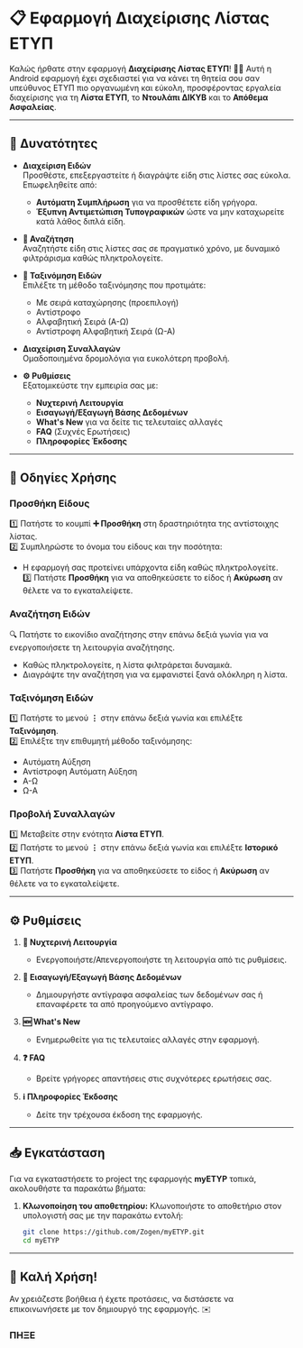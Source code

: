 # **📋 Εφαρμογή Διαχείρισης Λίστας ΕΤΥΠ**

Καλώς ήρθατε στην εφαρμογή **Διαχείρισης Λίστας ΕΤΥΠ**! 🛒✨ Αυτή η Android εφαρμογή έχει σχεδιαστεί για να κάνει τη θητεία σου σαν υπεύθυνος ΕΤΥΠ πιο οργανωμένη και εύκολη, προσφέροντας εργαλεία διαχείρισης για τη **Λίστα ΕΤΥΠ**, το **Ντουλάπι ΔΙΚΥΒ** και το **Απόθεμα Ασφαλείας**.

---

## **🚀 Δυνατότητες**

- **Διαχείριση Ειδών**  
  Προσθέστε, επεξεργαστείτε ή διαγράψτε είδη στις λίστες σας εύκολα. Επωφεληθείτε από:  
  - **Αυτόματη Συμπλήρωση** για να προσθέτετε είδη γρήγορα.  
  - **Έξυπνη Αντιμετώπιση Τυπογραφικών** ώστε να μην καταχωρείτε κατά λάθος διπλά είδη.  

- **🔎 Αναζήτηση**  
  Αναζητήστε είδη στις λίστες σας σε πραγματικό χρόνο, με δυναμικό φιλτράρισμα καθώς πληκτρολογείτε.  

- **📑 Ταξινόμηση Ειδών**  
  Επιλέξτε τη μέθοδο ταξινόμησης που προτιμάτε:
  - Με σειρά καταχώρησης (προεπιλογή)  
  - Αντίστροφο  
  - Αλφαβητική Σειρά (Α-Ω)  
  - Αντίστροφη Αλφαβητική Σειρά (Ω-Α)  

- **Διαχείριση Συναλλαγών**  
  Ομαδοποιημένα δρομολόγια για ευκολότερη προβολή.

- **⚙️ Ρυθμίσεις**  
  Εξατομικεύστε την εμπειρία σας με:
  - **Νυχτερινή Λειτουργία**  
  - **Εισαγωγή/Εξαγωγή Βάσης Δεδομένων**  
  - **What's New** για να δείτε τις τελευταίες αλλαγές  
  - **FAQ** (Συχνές Ερωτήσεις)  
  - **Πληροφορίες Έκδοσης**

---

## **📖 Οδηγίες Χρήσης**

### **Προσθήκη Είδους**  
1️⃣ Πατήστε το κουμπί **➕ Προσθήκη** στη δραστηριότητα της αντίστοιχης λίστας.  
2️⃣ Συμπληρώστε το όνομα του είδους και την ποσότητα:  
   - Η εφαρμογή σας προτείνει υπάρχοντα είδη καθώς πληκτρολογείτε.  
3️⃣ Πατήστε **Προσθήκη** για να αποθηκεύσετε το είδος ή **Ακύρωση** αν θέλετε να το εγκαταλείψετε.

### **Αναζήτηση Ειδών**  
🔍 Πατήστε το εικονίδιο αναζήτησης στην επάνω δεξιά γωνία για να ενεργοποιήσετε τη λειτουργία αναζήτησης.  
- Καθώς πληκτρολογείτε, η λίστα φιλτράρεται δυναμικά.  
- Διαγράψτε την αναζήτηση για να εμφανιστεί ξανά ολόκληρη η λίστα.

### **Ταξινόμηση Ειδών**  
1️⃣ Πατήστε το μενού **⋮** στην επάνω δεξιά γωνία και επιλέξτε **Ταξινόμηση**.  
2️⃣ Επιλέξτε την επιθυμητή μέθοδο ταξινόμησης:  
   - Αυτόματη Αύξηση  
   - Αντίστροφη Αυτόματη Αύξηση  
   - Α-Ω  
   - Ω-Α  

### **Προβολή Συναλλαγών** 
1️⃣ Μεταβείτε στην ενότητα **Λίστα ΕΤΥΠ**.  
2️⃣ Πατήστε το μενού **⋮** στην επάνω δεξιά γωνία και επιλέξτε **Ιστορικό ΕΤΥΠ**.  
3️⃣ Πατήστε **Προσθήκη** για να αποθηκεύσετε το είδος ή **Ακύρωση** αν θέλετε να το εγκαταλείψετε.

---

## **⚙️ Ρυθμίσεις**

1. **🌙 Νυχτερινή Λειτουργία**  
   - Ενεργοποιήστε/Απενεργοποιήστε τη λειτουργία από τις ρυθμίσεις.

2. **📂 Εισαγωγή/Εξαγωγή Βάσης Δεδομένων**  
   - Δημιουργήστε αντίγραφα ασφαλείας των δεδομένων σας ή επαναφέρετε τα από προηγούμενο αντίγραφο. 

3. **🆕 What's New**  
   - Ενημερωθείτε για τις τελευταίες αλλαγές στην εφαρμογή.   

4. **❓ FAQ**  
   - Βρείτε γρήγορες απαντήσεις στις συχνότερες ερωτήσεις σας.  

5. **ℹ️ Πληροφορίες Έκδοσης**  
   - Δείτε την τρέχουσα έκδοση της εφαρμογής.

---

## **📥 Εγκατάσταση**

Για να εγκαταστήσετε το project της εφαρμογής **myETYP** τοπικά, ακολουθήστε τα παρακάτω βήματα:

1. **Κλωνοποίηση του αποθετηρίου:**
   Κλωνοποιήστε το αποθετήριο στον υπολογιστή σας με την παρακάτω εντολή:

   ```bash
   git clone https://github.com/Zogen/myETYP.git
   cd myETYP

---

## **🎉 Καλή Χρήση!**

Αν χρειάζεστε βοήθεια ή έχετε προτάσεις, να διστάσετε να επικοινωνήσετε με τον δημιουργό της εφαρμογής. ✉️

### **ΠΗΞΕ** 
